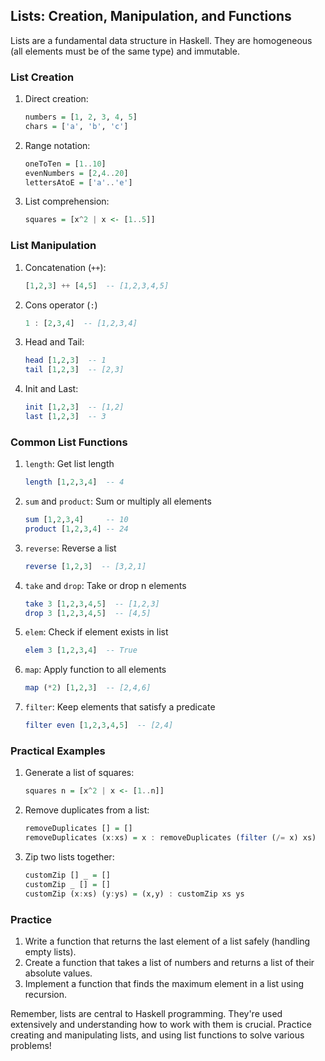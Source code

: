 ## Lists: Creation, Manipulation, and Functions

Lists are a fundamental data structure in Haskell. They are homogeneous (all elements must be of the same type) and immutable.

### List Creation

1. Direct creation:
   ```haskell
   numbers = [1, 2, 3, 4, 5]
   chars = ['a', 'b', 'c']
   ```

2. Range notation:
   ```haskell
   oneToTen = [1..10]
   evenNumbers = [2,4..20]
   lettersAtoE = ['a'..'e']
   ```

3. List comprehension:
   ```haskell
   squares = [x^2 | x <- [1..5]]
   ```

### List Manipulation

1. Concatenation (`++`):
   ```haskell
   [1,2,3] ++ [4,5]  -- [1,2,3,4,5]
   ```

2. Cons operator (`:`)
   ```haskell
   1 : [2,3,4]  -- [1,2,3,4]
   ```

3. Head and Tail:
   ```haskell
   head [1,2,3]  -- 1
   tail [1,2,3]  -- [2,3]
   ```

4. Init and Last:
   ```haskell
   init [1,2,3]  -- [1,2]
   last [1,2,3]  -- 3
   ```

### Common List Functions

1. `length`: Get list length
   ```haskell
   length [1,2,3,4]  -- 4
   ```

2. `sum` and `product`: Sum or multiply all elements
   ```haskell
   sum [1,2,3,4]     -- 10
   product [1,2,3,4] -- 24
   ```

3. `reverse`: Reverse a list
   ```haskell
   reverse [1,2,3]  -- [3,2,1]
   ```

4. `take` and `drop`: Take or drop n elements
   ```haskell
   take 3 [1,2,3,4,5]  -- [1,2,3]
   drop 3 [1,2,3,4,5]  -- [4,5]
   ```

5. `elem`: Check if element exists in list
   ```haskell
   elem 3 [1,2,3,4]  -- True
   ```

6. `map`: Apply function to all elements
   ```haskell
   map (*2) [1,2,3]  -- [2,4,6]
   ```

7. `filter`: Keep elements that satisfy a predicate
   ```haskell
   filter even [1,2,3,4,5]  -- [2,4]
   ```

### Practical Examples

1. Generate a list of squares:
   ```haskell
   squares n = [x^2 | x <- [1..n]]
   ```

2. Remove duplicates from a list:
   ```haskell
   removeDuplicates [] = []
   removeDuplicates (x:xs) = x : removeDuplicates (filter (/= x) xs)
   ```

3. Zip two lists together:
   ```haskell
   customZip [] _ = []
   customZip _ [] = []
   customZip (x:xs) (y:ys) = (x,y) : customZip xs ys
   ```

### Practice

1. Write a function that returns the last element of a list safely (handling empty lists).
2. Create a function that takes a list of numbers and returns a list of their absolute values.
3. Implement a function that finds the maximum element in a list using recursion.

Remember, lists are central to Haskell programming. They're used extensively and understanding how to work with them is crucial. Practice creating and manipulating lists, and using list functions to solve various problems!